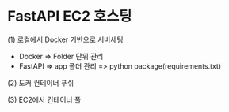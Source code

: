 # FastAPI EC2 호스팅

(1) 로컬에서 Docker 기반으로 서버세팅

- Docker => Folder 단위 관리
- FastAPI => app 폴더 관리 => python package(requirements.txt)

(2) 도커 컨테이너 푸쉬

(3) EC2에서 컨테이너 풀

